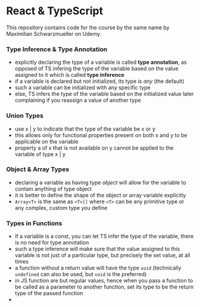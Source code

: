 # React & TypeScript

This repository contains code for the course by the same name by Maximilian Schwarzmueller on Udemy.

### Type Inference & Type Annotation

- explicitly declaring the type of a variable is called **type annotation**, as opposed of TS infering the type of the variable based on the value assigned to it which is called **type inference**
- if a variable is declared but not initialized, its type is _any_ (the default)
- such a variable can be initialized with any specific type
- else, TS infers the type of the variable based on the initialized value later complaining if you reassign a value of another type

### Union Types

- use x | y to indicate that the type of the variable be x or y
- this allows only for functional properties present on both x and y to be applicable on the variable
- property a of x that is not available on y cannot be applied to the variable of type x | y

### Object & Array Types

- declaring a variable as having type _object_ will allow for the variable to contain anything of type object
- it is better to define the shape of the object or array variable explicitly
- `Array<T>` is the same as `<T>[]` where `<T>` can be any primitive type or any complex, custom type you define

### Types in Functions

- if a variable is a const, you can let TS infer the type of the variable, there is no need for type annotation
- such a type inference will make sure that the value assigned to this variable is not just of a particular type, but precisely the set value, at all times
- a function without a return value will have the type `void` (technically `undefined` can also be used, but `void` is the preferred)
- in JS function are but regular values, hence when you pass a function to be called as a parameter to another function, set its type to be the return type of the passed function
- 
